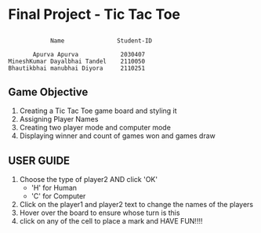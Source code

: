 # Final Project - Tic Tac Toe

## 
                Name               Student-ID

           Apurva Apurva            2030407
    MineshKumar Dayalbhai Tandel    2110050
    Bhautikbhai manubhai Diyora     2110251


## Game Objective
1. Creating a Tic Tac Toe game board and styling it
2. Assigning Player Names
3. Creating two player mode and computer mode
4. Displaying winner and count of games won and games draw

## USER GUIDE

1. Choose the type of player2 AND  click 'OK'<br>
    - 'H' for Human
    - 'C' for Computer
2. Click on the player1 and player2 text to change the names of the players
3. Hover over the board to ensure whose turn is this
4. click on any of the cell to place a mark and HAVE FUN!!!! 
